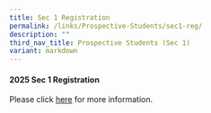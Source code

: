 ```yaml
---
title: Sec 1 Registration
permalink: /links/Prospective-Students/sec1-reg/
description: ""
third_nav_title: Prospective Students (Sec 1)
variant: markdown
---
```

<div align="justify">
	
<h4>2025 Sec 1 Registration</h4>
	
Please click <a href="https://sites.google.com/moe.edu.sg/secondary-1-registration-2025/home">here</a> for more information.
	
</div>